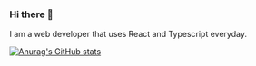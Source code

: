### Hi there 👋

I am a web developer that uses React and Typescript everyday.

[![Anurag's GitHub stats](https://github-readme-stats.vercel.app/api?username=blkc)](https://github.com/anuraghazra/github-readme-stats)
